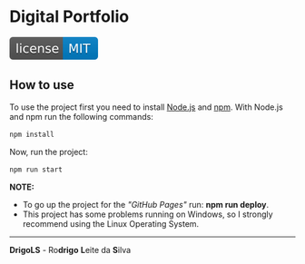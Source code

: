 # Digital Portfolio

[![License MIT](res/license-MIT-blue.svg)](LICENSE.md)

## How to use

To use the project first you need to install [Node.js](https://nodejs.org/en) and [npm](https://www.npmjs.com/). With Node.js and npm run the following commands:

```bash
npm install
```

Now, run the project:

```bash
npm run start
```

**NOTE:**  

 - To go up the project for the *"GitHub Pages"* run: **npm run deploy**.
 - This project has some problems running on Windows, so I strongly recommend using the Linux Operating System.

---

**DrigoLS** - Ro**drigo** **L**eite da **S**ilva

